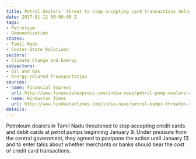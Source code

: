 ```yaml
---
title: Petrol dealers' threat to stop accepting card transactions delayed to Jan 13
date: 2017-01-12 00:00:00 Z
tags:
- Petroleum
- Demonetization
states:
- Tamil Nadu
- Center-State Relations
sectors:
- Climate Change and Energy
subsectors:
- Oil and Gas
- Energy-related Transportation
sources:
- name: Financial Express
  url: http://www.financialexpress.com/india-news/petrol-pump-dealers-and-customers-do-not-have-to-pay-transaction-cost-anymore/501572/
- name: Hindustan Times
  url: http://www.hindustantimes.com/india-news/petrol-pumps-threaten-to-stop-debit-credit-card-payments-from-monday/story-aAcrLiGxAwRmSdMpGnI1PM.html
details: 
---
```


Petroleum dealers in Tamil Nadu threatened to stop accepting credit cards and debit cards at petrol pumps beginning January 9. Under pressure from the central government, they agreed to postpone the action until January 13 and to enter talks about whether merchants or banks should bear the cost of credit card transactions.
